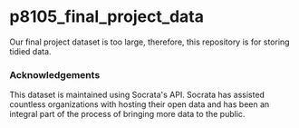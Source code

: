 # p8105_final_project_data
Our final project dataset is too large, therefore, this repository is for storing tidied data.





### Acknowledgements
This dataset is maintained using Socrata's API. Socrata has assisted countless organizations with hosting their open data and has been an integral part of the process of bringing more data to the public.
